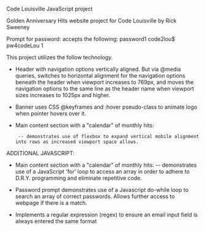
Code Louisville JavaScript project

Golden Anniversary Hits website
project for Code Louisville by Rick Sweeney

Prompt for password:  accepts the following:
    password1
    code2lou$
    pw4codeLou
    1

This project utilizes the follow technology.

* Header with navigation options vertically aligned.  But via @media queries, switches to horizontal alignment for the navigation options beneath the header when viewport increases to 769px, and moves the navigation options to the same line as the header name when viewport sizes increases to 1025px and higher.

* Banner uses CSS @keyframes and :hover pseudo-class to animate logo when pointer hovers over it.

* Main content section with a "calendar" of monthly hits:

       -- demonstrates use of flexbox to expand vertical mobile alignment into rows as increased viewport space allows.


ADDITIONAL JAVASCRIPT:

* Main content section with a "calendar" of monthly hits:
       -- demonstrates use of a JavaScript 'for' loop to access an array in order to adhere to D.R.Y. programming and eliminate repetitive code.

* Password prompt demonstrates use of a Javascript do-while loop to search an array of correct passwords. Allows further access to webpage if there is a match.

* Implements a regular expression (regex) to ensure an email input field is always entered the same format


